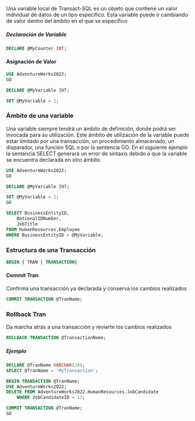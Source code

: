 Una variable local de Transact-SQL es un objeto que contiene un valor individual de datos de un tipo específico. Esta variable puede ir cambiando de valor dentro del ámbito en el que se específico

##### Declaración de Variable
``` SQL
DECLARE @MyCounter INT;
```

#### Asignación de Valor
``` SQL
USE AdventureWorks2022;
GO

DECLARE @MyVariable INT;

SET @MyVariable = 1;
```

### Ámbito de una variable
Una variable siempre tendrá un ámbito de definición, donde podrá ser invocada para su utilización.
Este ámbito de utilización de la variable puede estar limitado por una transacción, un procedimiento almacenado, un disparador, una función SQL o por la sentencia GO.
En el siguiente ejemplo la sentencia SELECT generará un error de sintaxis debido a  que la variable se encuentra declarada en otro ámbito.
``` SQL
USE AdventureWorks2022;
GO

DECLARE @MyVariable INT;

SET @MyVariable = 1;
GO

SELECT BusinessEntityID,
	NationalIDNumber,
	JobTitle
FROM HumanResources.Employee
WHERE BusinessEntityID = @MyVariable;
```

### Estructura de una Transacción
``` SQL
BEGIN { TRAN | TRANSACTION}
``` 

#### Commit Tran
Confirma una transacción ya declarada y conserva los cambios realizados
``` SQL
COMMIT TRANSACTION @TranName;
```

### Rollback Tran
Da marcha atrás a una transacción y revierte los cambios realizados
``` SQL
ROLLBACK TRANSACTION @TransactionName;
```
##### Ejemplo
```SQL
DECLARE @TranName VARCHAR(20);
SELECT @TranName = 'MyTransaction';

BEGIN TRANSACTION @TranName;
USE AdventureWorks2022;
DELETE FROM AdventureWorks2022.HumanResources.JobCandidate
	WHERE JobCandidateID = 13;

COMMIT TRANSACTION @TranName;
GO
```



